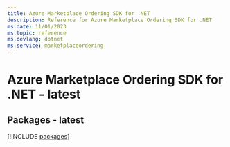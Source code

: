 ```yaml
---
title: Azure Marketplace Ordering SDK for .NET
description: Reference for Azure Marketplace Ordering SDK for .NET
ms.date: 11/01/2023
ms.topic: reference
ms.devlang: dotnet
ms.service: marketplaceordering
---
```

# Azure Marketplace Ordering SDK for .NET - latest
## Packages - latest
[!INCLUDE [packages](marketplace-ordering-index.md)]
